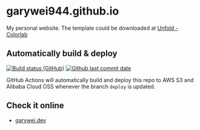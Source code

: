 # garywei944.github.io

My personal website. The template could be downloaded at [Unfold - Colorlab](https://colorlib.com/wp/template/unfold/)

## Automatically build & deploy
[![Build status (GitHub)](https://img.shields.io/github/workflow/status/garywei944/garywei944.github.io/Build%20and%20Deploy/main?label=Build%20and%20Deploy&logo=github&maxAge=600)](https://github.com/garywei944/garywei944.github.io/actions?query=workflow%3A%22Build+and+Deploy%22)
[![Github last commit date](https://img.shields.io/github/last-commit/garywei944/garywei944.github.io.svg?label=Updated&logo=github&maxAge=600)](https://github.com/garywei944/garywei944.github.io/commits)

GitHub Actions will automatically build and deploy this repo to AWS S3 and Alibaba Cloud OSS whenever the branch `deploy` is updated.

## Check it online
* [garywei.dev](https://www.garywei.dev)
